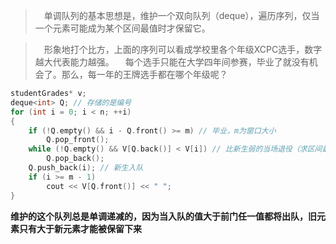 > &emsp;单调队列的基本思想是，维护一个双向队列（deque），遍历序列，仅当一个元素可能成为某个区间最值时才保留它。

> &emsp;形象地打个比方，上面的序列可以看成学校里各个年级XCPC选手，数字越大代表能力越强。
> &emsp;每个选手只能在大学四年间参赛，毕业了就没有机会了。那么，每一年的王牌选手都在哪个年级呢？
> 
```C++
studentGrades* v;
deque<int> Q; // 存储的是编号
for (int i = 0; i < n; ++i)
{
    if (!Q.empty() && i - Q.front() >= m) // 毕业，m为窗口大小
        Q.pop_front();
    while (!Q.empty() && V[Q.back()] < V[i]) // 比新生弱的当场退役（求区间最小值把这里改成>即可）
        Q.pop_back();
    Q.push_back(i); // 新生入队
    if (i >= m - 1)
        cout << V[Q.front()] << " ";
}
```
**维护的这个队列总是单调递减的，因为当入队的值大于前门任一值都将出队，旧元素只有大于新元素才能被保留下来**